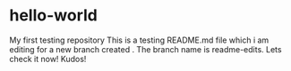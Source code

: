 # hello-world
My first testing repository
This is a testing README.md file which i am editing for a new branch created . The branch name is readme-edits.
Lets check it now!
Kudos!
